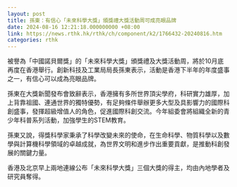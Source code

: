 ```yaml
---
layout: post
title: 孫東：有信心「未來科學大獎」頒獎禮大獎活動周可成亮眼品牌
date: 2024-08-16 12:21:18.000000000 +08:00
link: https://news.rthk.hk/rthk/ch/component/k2/1766432-20240816.htm
categories: rthk
---
```


被譽為「中國諾貝爾獎」的「未來科學大獎」頒獎禮及大獎活動周，將於10月底再度在香港舉行。創新科技及工業局局長孫東表示，活動是香港下半年的年度盛事之一，有信心可以成為亮眼品牌。

孫東在大獎新聞發布會致辭表示，香港擁有多所世界頂尖學府，科研實力雄厚，加上背靠祖國、連通世界的獨特優勢，有足夠條件舉辦更多大型及具影響力的國際科創盛事，發揮超級增值人的角色，促進國際科創交流。今年組委會將組織全新的青少年科普系列活動，加強學生的STEM教育。

孫東又說，得獎科學家秉承了科學改變未來的使命，在生命科學、物質科學以及數學與計算機科學領域的卓越成就，為世界文明和進步作出重要貢獻，是推動科創發展的關鍵力量。

香港及北京早上兩地連線公布「未來科學大獎」三個大獎的得主，均由內地學者及研究員奪得。

